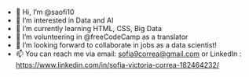 - 🐺 Hi, I’m @saofi10
- 👀 I’m interested in Data and AI
- 🌱 I’m currently learning HTML, CSS, Big Data
- 💞️ I’m volunteering in @freeCodeCamp as a translator
- 🐛 I’m looking forward to collaborate in jobs as a data scientist!
- 📫 You can reach me via email:
  sofia9correa@gmail.com
  or LinkedIn : https://www.linkedin.com/in/sofia-victoria-correa-182464232/

<!---
saofi10/saofi10 is a ✨ special ✨ repository because its `README.md` (this file) appears on your GitHub profile.
You can click the Preview link to take a look at your changes.
--->
